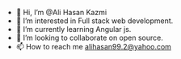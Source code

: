 - 👋 Hi, I’m @Ali Hasan Kazmi
- 👀 I’m interested in Full stack web development.
- 🌱 I’m currently learning Angular js.
- 💞️ I’m looking to collaborate on open source.
- 📫 How to reach me alihasan99.2@yahoo.com

<!---
Ali-Hasan-Kazmi-2000/Ali-Hasan-Kazmi-2000 is a ✨ special ✨ repository because its `README.md` (this file) appears on your GitHub profile.
You can click the Preview link to take a look at your changes.
--->
